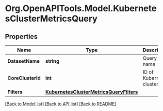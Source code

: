 # Org.OpenAPITools.Model.KubernetesClusterMetricsQuery

## Properties

Name | Type | Description | Notes
------------ | ------------- | ------------- | -------------
**DatasetName** | **string** | Query name | 
**CoreClusterId** | **int** | ID of Kubernetes cluster | 
**Filters** | [**KubernetesClusterMetricsQueryFilters**](KubernetesClusterMetricsQueryFilters.md) |  | 

[[Back to Model list]](../README.md#documentation-for-models) [[Back to API list]](../README.md#documentation-for-api-endpoints) [[Back to README]](../README.md)

